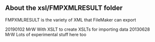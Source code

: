About the xsl/FMPXMLRESULT folder
---------------------------------

FMPXMLRESULT is the variety of XML that FileMaker can export

20190102 MrW With XSLT to create XSLTs for importing data
20130628 MrW Lots of experimental stuff here too